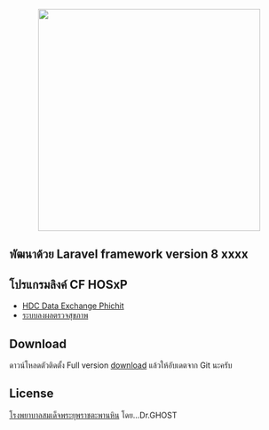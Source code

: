 <p align="center"><a href="https://laravel.com" target="_blank"><img src="https://raw.githubusercontent.com/laravel/art/master/logo-lockup/5%20SVG/2%20CMYK/1%20Full%20Color/laravel-logolockup-cmyk-red.svg" width="400"></a></p>

## พัฒนาด้วย Laravel framework version 8 xxxx
## โปรแกรมลิงค์ CF HOSxP

- [HDC Data Exchange Phichit](http://hdcex.bmnhos.com)
- [ระบบลงผลตรวจสุขภาพ](http://hosxplocal.tphcp.go.th)


## Download

ดาวน์โหลดตัวติดตั้ง Full version [download](https://www.tphcp.go.th) แล้วให้อับเดตจาก Git นะครับ


## License

[โรงพยาบาลสมเด็จพระยุพราชตะพานหิน](https://www.tphcp.go.th) โดย...Dr.GHOST
